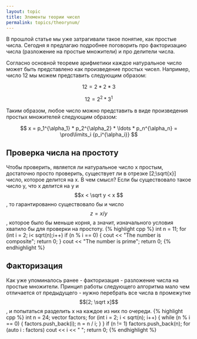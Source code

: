 ```yaml
---
layout: topic
title: Элементы теории чисел
permalink: topics/theorynum/
---
```

В прошлой статье мы уже затрагивали такое понятие, как простые числа. Сегодня я предлагаю подробнее поговорить про факторизацию числа (разложение на простые множители) и про делители числа.

Согласно основной теореме арифметики каждое натуральное число может быть представлено как произведение простых чисел. Например, число 12 мы можем представить следующим образом:

$$ 12 = 2 * 2 * 3 $$

$$ 12 = 2^2 * 3^1 $$

Таким образом, любое число можно представить в виде произведения простых множителей следующим образом:

$$ x = p_1^{\alpha_1} * p_2^{\alpha_2} * \ldots * p_n^{\alpha_n} = \prod\limits_i {p_i^{\alpha_i}} $$

## Проверка числа на простоту

Чтобы проверить, является ли натуральное число x простым, достаточно просто проверить, существует ли в отрезке [2;\sqrt{x}] число, которое делится на x. В чем смысл? Если бы существовало такое число y, что x делится на y и $$x < \sqrt y < x $$, то гарантированно существовало бы и число $$z=x/y$$, которое было бы меньше корня, а значит, изначального условия хватило бы для проверки на простоту.
{% highlight cpp %}
int n = 11;
for (int i = 2; i< sqrt(n);i++)
	if (n % i == 0)
	{
		cout << "The number is composite";
		return 0;
	}
cout << "The number is prime";
return 0;
{% endhighlight %}

## Факторизация

Как уже упоминалось ранее - факторизация - разложение числа на простые множители. Принцип работы следующего алгоритма мало чем отличается от предыдущего - нужно перебрать все числа в промежутке $$[2; \sqrt x]$$, и попытаться разделить x на каждое из них по очереди.
{% highlight cpp %}
int n = 24;
vector <int> factors;
for (int i = 2; i < sqrt(n); i++)
{
		while (n % i == 0)
		{
			factors.push_back(i);
			n = n / i;
		}
	}
	if (n != 1)
		factors.push_back(n);
	for (auto i : factors)
		cout << i << " ";
	return 0;
	{% endhighlight %}
